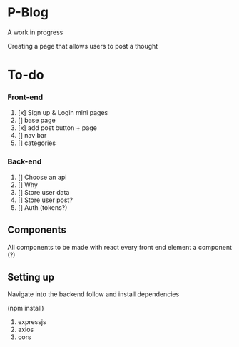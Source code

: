 # P-Blog

A work in progress

Creating a page that allows users to post a thought

# To-do

### Front-end

1. [x] Sign up & Login mini pages
2. [] base page
3. [x] add post button + page
4. [] nav bar
5. [] categories

### Back-end

1. [] Choose an api
2. [] Why
3. [] Store user data
4. [] Store user post?
5. [] Auth (tokens?)

## Components

All components to be made with react
every front end element a component (?)

## Setting up

Navigate into the backend follow and install dependencies

(npm install)

1. expressjs
2. axios
3. cors
